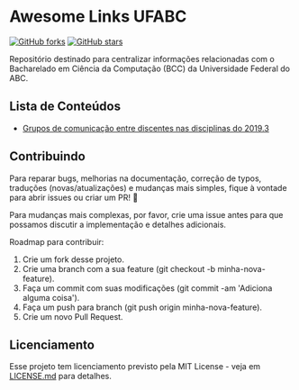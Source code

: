 # Awesome Links UFABC

[![GitHub forks](https://img.shields.io/github/forks/ufabc-students-bcc/awesome-links-ufabc)](https://github.com/ufabc-students-bcc/awesome-links-ufabc/network/)
[![GitHub stars](	https://img.shields.io/github/stars/ufabc-students-bcc/awesome-links-ufabc)](https://github.com/ufabc-students-bcc/awesome-links-ufabc/stargazers/)

Repositório destinado para centralizar informações relacionadas com o Bacharelado em Ciência da Computação (BCC) da Universidade Federal do ABC.

## Lista de Conteúdos
 - [Grupos de comunicação entre discentes nas disciplinas do 2019.3](https://github.com/ufabc-students-bcc/awesome-links-ufabc/blob/master/grupos/2019q3.md)

## Contribuindo

Para reparar bugs, melhorias na documentação, correção de typos, traduções (novas/atualizações) e mudanças mais simples, fique à vontade para abrir issues ou criar um PR! :tada: <br> 

Para mudanças mais complexas, por favor, crie uma issue antes para que possamos discutir a implementação e detalhes adicionais. <br> 

Roadmap para contribuir: 

1. Crie um fork desse projeto.
2. Crie uma branch com a sua feature (git checkout -b minha-nova-feature).
3. Faça um commit com suas modificações (git commit -am 'Adiciona alguma coisa').
4. Faça um push para branch (git push origin minha-nova-feature).
5. Crie um novo Pull Request.

## Licenciamento

Esse projeto tem licenciamento previsto pela MIT License - veja em [LICENSE.md](https://github.com/ufabc-students-bcc/awesome-links-ufabc/blob/master/LICENSE.md) para detalhes.
